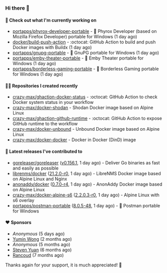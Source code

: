 ### Hi there 👋

#### 👷 Check out what I'm currently working on

- [portapps/phyrox-developer-portable](https://github.com/portapps/phyrox-developer-portable) - 🚀 Phyrox Developer (based on Mozilla Firefox Developer) portable for Windows (1 day ago)
- [docker/build-push-action](https://github.com/docker/build-push-action) - :octocat: GitHub Action to build and push Docker images with Buildx (1 day ago)
- [portapps/gnupg-portable](https://github.com/portapps/gnupg-portable) - 🚀 GnuPG portable for Windows (1 day ago)
- [portapps/emby-theater-portable](https://github.com/portapps/emby-theater-portable) - 🚀 Emby Theater portable for Windows (1 day ago)
- [portapps/borderless-gaming-portable](https://github.com/portapps/borderless-gaming-portable) - 🚀 Borderless Gaming portable for Windows  (1 day ago)

#### 👨‍💻 Repositories I created recently

- [crazy-max/ghaction-docker-status](https://github.com/crazy-max/ghaction-docker-status) - :octocat: GitHub Action to check Docker system status in your workflow
- [crazy-max/docker-shodan](https://github.com/crazy-max/docker-shodan) - Shodan Docker image based on Alpine Linux
- [crazy-max/ghaction-github-runtime](https://github.com/crazy-max/ghaction-github-runtime) - :octocat: GitHub Action to expose GitHub runtime to the workflow
- [crazy-max/docker-unbound](https://github.com/crazy-max/docker-unbound) - Unbound Docker image based on Alpine Linux
- [crazy-max/docker-docker](https://github.com/crazy-max/docker-docker) - Docker in Docker (DinD) image

#### 🚀 Latest releases I've contributed to

- [goreleaser/goreleaser](https://github.com/goreleaser/goreleaser) ([v0.156.1](https://github.com/goreleaser/goreleaser/releases/tag/v0.156.1), 1 day ago) - Deliver Go binaries as fast and easily as possible
- [librenms/docker](https://github.com/librenms/docker) ([21.2.0-r0](https://github.com/librenms/docker/releases/tag/21.2.0-r0), 1 day ago) - LibreNMS Docker image based on Alpine Linux and Nginx
- [anonaddy/docker](https://github.com/anonaddy/docker) ([0.7.0-r4](https://github.com/anonaddy/docker/releases/tag/0.7.0-r4), 1 day ago) - AnonAddy Docker image based on Alpine Linux
- [crazy-max/docker-alpine-s6](https://github.com/crazy-max/docker-alpine-s6) ([2.2.0.3-r0](https://github.com/crazy-max/docker-alpine-s6/releases/tag/2.2.0.3-r0), 1 day ago) - Alpine Linux with s6 overlay
- [portapps/postman-portable](https://github.com/portapps/postman-portable) ([8.0.5-48](https://github.com/portapps/postman-portable/releases/tag/8.0.5-48), 1 day ago) - 🚀 Postman portable for Windows

#### ❤️ Sponsors
- _Anonymous_ (5 days ago)
- [Yumin Wong](https://github.com/itsbagpack) (2 months ago)
- _Anonymous_ (5 months ago)
- [Steven Yuan](https://github.com/syuan100) (6 months ago)
- [Rancoud](https://github.com/rancoud) (7 months ago)

Thanks again for your support, it is much appreciated! 🙏
